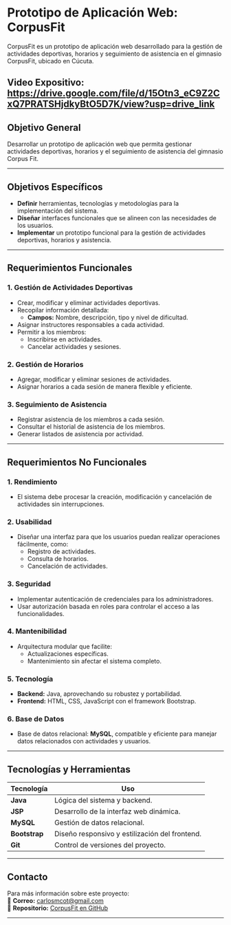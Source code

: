 # **Prototipo de Aplicación Web: CorpusFit**

CorpusFit es un prototipo de aplicación web desarrollado para la gestión de actividades deportivas, horarios y seguimiento de asistencia en el gimnasio CorpusFit, ubicado en Cúcuta.

Video Expositivo: https://drive.google.com/file/d/15Otn3_eC9Z2CxQ7PRATSHjdkyBtO5D7K/view?usp=drive_link
---

## **Objetivo General**  
Desarrollar un prototipo de aplicación web que permita gestionar actividades deportivas, horarios y el seguimiento de asistencia del gimnasio Corpus Fit.

---

## **Objetivos Específicos**

- **Definir** herramientas, tecnologías y metodologías para la implementación del sistema.  
- **Diseñar** interfaces funcionales que se alineen con las necesidades de los usuarios.  
- **Implementar** un prototipo funcional para la gestión de actividades deportivas, horarios y asistencia.  

---

## **Requerimientos Funcionales**

### **1. Gestión de Actividades Deportivas**
- Crear, modificar y eliminar actividades deportivas.
- Recopilar información detallada:
  - **Campos:** Nombre, descripción, tipo y nivel de dificultad.
- Asignar instructores responsables a cada actividad.
- Permitir a los miembros:
  - Inscribirse en actividades.
  - Cancelar actividades y sesiones.

### **2. Gestión de Horarios**
- Agregar, modificar y eliminar sesiones de actividades.
- Asignar horarios a cada sesión de manera flexible y eficiente.

### **3. Seguimiento de Asistencia**
- Registrar asistencia de los miembros a cada sesión.
- Consultar el historial de asistencia de los miembros.
- Generar listados de asistencia por actividad.

---

## **Requerimientos No Funcionales**

### **1. Rendimiento**
- El sistema debe procesar la creación, modificación y cancelación de actividades sin interrupciones.  

### **2. Usabilidad**
- Diseñar una interfaz para que los usuarios puedan realizar operaciones fácilmente, como:
  - Registro de actividades.
  - Consulta de horarios.
  - Cancelación de actividades.

### **3. Seguridad**
- Implementar autenticación de credenciales para los administradores.
- Usar autorización basada en roles para controlar el acceso a las funcionalidades.

### **4. Mantenibilidad**
- Arquitectura modular que facilite:
  - Actualizaciones específicas.
  - Mantenimiento sin afectar el sistema completo.

### **5. Tecnología**
- **Backend:** Java, aprovechando su robustez y portabilidad.  
- **Frontend:** HTML, CSS, JavaScript con el framework Bootstrap.  

### **6. Base de Datos**
- Base de datos relacional: **MySQL**, compatible y eficiente para manejar datos relacionados con actividades y usuarios.

---

## **Tecnologías y Herramientas**

| **Tecnología**      | **Uso**                                    |
|----------------------|--------------------------------------------|
| **Java**            | Lógica del sistema y backend.              |
| **JSP**             | Desarrollo de la interfaz web dinámica.    |
| **MySQL**           | Gestión de datos relacional.               |
| **Bootstrap**       | Diseño responsivo y estilización del frontend. |
| **Git**             | Control de versiones del proyecto.         |

---

## **Contacto**

Para más información sobre este proyecto:  
📧 **Correo:** carlosmcot@gmail.com  
📂 **Repositorio:** [CorpusFit en GitHub](https://github.com/CarlosMantillaC/corpusfitJAVA)

---
